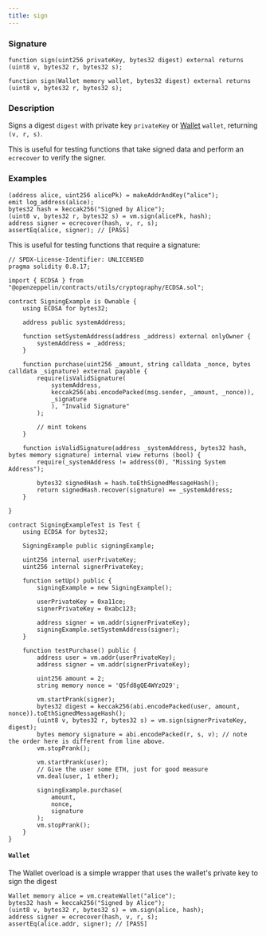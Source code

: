 ```yaml
---
title: sign
---
```


### Signature

```solidity
function sign(uint256 privateKey, bytes32 digest) external returns (uint8 v, bytes32 r, bytes32 s);
```

```solidity
function sign(Wallet memory wallet, bytes32 digest) external returns (uint8 v, bytes32 r, bytes32 s);
```

### Description

Signs a digest `digest` with private key `privateKey` or [Wallet](./create-wallet) `wallet`, returning `(v, r, s)`.

This is useful for testing functions that take signed data and perform an `ecrecover` to verify the signer.

### Examples

```solidity
(address alice, uint256 alicePk) = makeAddrAndKey("alice");
emit log_address(alice);
bytes32 hash = keccak256("Signed by Alice");
(uint8 v, bytes32 r, bytes32 s) = vm.sign(alicePk, hash);
address signer = ecrecover(hash, v, r, s);
assertEq(alice, signer); // [PASS]
```

This is useful for testing functions that require a signature:

```solidity
// SPDX-License-Identifier: UNLICENSED
pragma solidity 0.8.17;

import { ECDSA } from "@openzeppelin/contracts/utils/cryptography/ECDSA.sol";

contract SigningExample is Ownable {
    using ECDSA for bytes32;

    address public systemAddress;

    function setSystemAddress(address _address) external onlyOwner {
        systemAddress = _address;
    }

    function purchase(uint256 _amount, string calldata _nonce, bytes calldata _signature) external payable {
        require(isValidSignature(
            systemAddress,
            keccak256(abi.encodePacked(msg.sender, _amount, _nonce)),
            _signature
            ), "Invalid Signature"
        );

        // mint tokens
    }

    function isValidSignature(address _systemAddress, bytes32 hash, bytes memory signature) internal view returns (bool) {
        require(_systemAddress != address(0), "Missing System Address");

        bytes32 signedHash = hash.toEthSignedMessageHash();
        return signedHash.recover(signature) == _systemAddress;
    }

}

contract SigningExampleTest is Test {
    using ECDSA for bytes32;

    SigningExample public signingExample;

    uint256 internal userPrivateKey;
    uint256 internal signerPrivateKey;

    function setUp() public {
        signingExample = new SigningExample();

        userPrivateKey = 0xa11ce;
        signerPrivateKey = 0xabc123;

        address signer = vm.addr(signerPrivateKey);
        signingExample.setSystemAddress(signer);
    }

    function testPurchase() public {
        address user = vm.addr(userPrivateKey);
        address signer = vm.addr(signerPrivateKey);

        uint256 amount = 2;
        string memory nonce = 'QSfd8gQE4WYzO29';

        vm.startPrank(signer);
        bytes32 digest = keccak256(abi.encodePacked(user, amount, nonce)).toEthSignedMessageHash();
        (uint8 v, bytes32 r, bytes32 s) = vm.sign(signerPrivateKey, digest);
        bytes memory signature = abi.encodePacked(r, s, v); // note the order here is different from line above.
        vm.stopPrank();

        vm.startPrank(user);
        // Give the user some ETH, just for good measure
        vm.deal(user, 1 ether);

        signingExample.purchase(
            amount,
            nonce,
            signature
        );
        vm.stopPrank();
    }
}
```

#### `Wallet`

The Wallet overload is a simple wrapper that uses the wallet's private key to sign the digest

```solidity
Wallet memory alice = vm.createWallet("alice");
bytes32 hash = keccak256("Signed by Alice");
(uint8 v, bytes32 r, bytes32 s) = vm.sign(alice, hash);
address signer = ecrecover(hash, v, r, s);
assertEq(alice.addr, signer); // [PASS]
```
